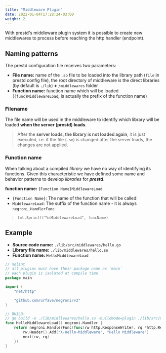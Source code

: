 ```yaml
---
title: "Middleware Plugin"
date: 2022-01-04T17:28:24-03:00
weight: 2
---
```


With prestd's middleware plugin system it is possible to create new middlewares to process before reaching the http handler (endpoint).


## Naming patterns

The prestd configuration file receives two parameters:

- **File name:** name of the `.so` file to be loaded into the library path (`file` in prestd config file), the root directory of middleware is the direct libraries (by default is `./lib`) **+** `/middlewares` folder
- **Function name:** function name which will be loaded (`{func}MiddlewareLoad`, is actually the prefix of the function name)

### Filename

The file name will be used in the middleware to identify which library will be loaded **when the server (prestd) loads**.

> After the **server loads, the library is not loaded again**, it is just executed, i.e. if the file (`.so`) is changed after the server loads, the changes are not applied.

### Function name

When talking about a compiled _library_ we have no way of identifying its functions. Given this characteristic we have defined some name and behavior patterns to develop _libraries_ for _**prestd**_.

**function name:** `{Function Name}MiddlewareLoad`

- `{Function Name}`: The name of the function that will be called
- `MiddlewareLoad`: The suffix of the function name - it is always `negroni.HandlerFunc`

> `fmt.Sprintf("%sMiddlewareLoad", funcName)`

## Example

- **Source code name:** `./lib/src/middlewares/hello.go`
- **Library file name:** `./lib/middlewares/hello.so`
- **Function name:** `HelloMiddlewareLoad`

```go
// nolint
// all plugins must have their package name as `main`
// each plugin is isolated at compile time
package main

import (
	"net/http"

	"github.com/urfave/negroni/v3"
)

// BUILD:
// go build -o ./lib/midllewares/hello.so -buildmode=plugin ./lib/src/middlewares/hello.go
func HelloMiddlewareLoad() negroni.Handler {
	return negroni.HandlerFunc(func(rw http.ResponseWriter, rq *http.Request, next http.HandlerFunc) {
		rw.Header().Add("X-Hello-Middleware", "Hello Middleware")
		next(rw, rq)
	})
}
```
